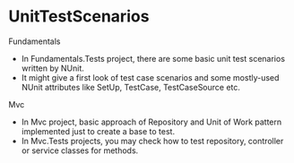 <h1>UnitTestScenarios</h1>

Fundamentals
 - In Fundamentals.Tests project, there are some basic unit test scenarios written by NUnit.
 - It might give a first look of test case scenarios and some mostly-used NUnit attributes like SetUp, TestCase, TestCaseSource etc. 

Mvc
 - In Mvc project, basic approach of Repository and Unit of Work pattern implemented just to create a base to test.
 - In Mvc.Tests projects, you may check how to test repository, controller or service classes for methods.
